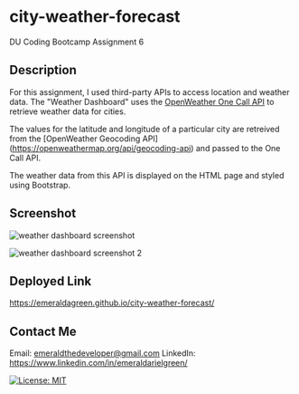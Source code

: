 # city-weather-forecast
DU Coding Bootcamp Assignment 6

## Description
For this assignment, I used third-party APIs to access location and weather data. The "Weather Dashboard" uses the [OpenWeather One Call API](https://openweathermap.org/api/one-call-api) to retrieve weather data for cities.

The values for the latitude and longitude of a particular city are retreived from the [OpenWeather Geocoding API] (https://openweathermap.org/api/geocoding-api) and passed to the One Call API.

The weather data from this API is displayed on the HTML page and styled using Bootstrap. 
## Screenshot
![weather dashboard screenshot](https://user-images.githubusercontent.com/95549495/152924409-1feef819-3ddd-4e74-aa72-f29c994c6b64.png)

![weather dashboard screenshot 2](https://user-images.githubusercontent.com/95549495/155026576-9e49e8a2-85ac-4978-910f-7c7e83089ad9.png)

## Deployed Link
https://emeraldagreen.github.io/city-weather-forecast/

## Contact Me
Email: emeraldthedeveloper@gmail.com
LinkedIn: https://www.linkedin.com/in/emeraldarielgreen/

[![License: MIT](https://img.shields.io/badge/License-MIT-yellow.svg)](https://opensource.org/licenses/MIT)



